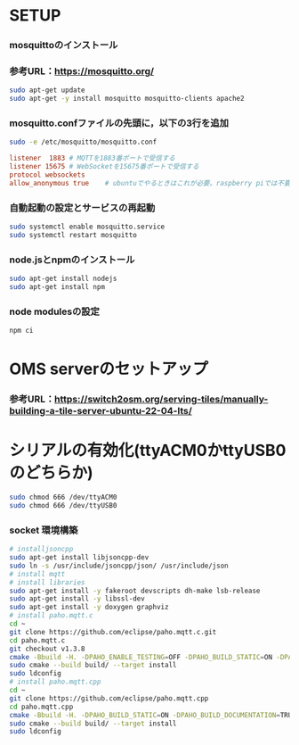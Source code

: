 # SETUP
### mosquittoのインストール
### 参考URL：https://mosquitto.org/
```bash
sudo apt-get update
sudo apt-get -y install mosquitto mosquitto-clients apache2
```

### mosquitto.confファイルの先頭に，以下の3行を追加
```bash
sudo -e /etc/mosquitto/mosquitto.conf
```

```conf
listener  1883 # MQTTを1883番ポートで受信する
listener 15675 # WebSocketを15675番ポートで受信する
protocol websockets
allow_anonymous true    # ubuntuでやるときはこれが必要。raspberry piでは不要だった。
```

### 自動起動の設定とサービスの再起動
```bash
sudo systemctl enable mosquitto.service
sudo systemctl restart mosquitto
```

### node.jsとnpmのインストール
```bash
sudo apt-get install nodejs
sudo apt-get install npm
```

### node modulesの設定
```bash
npm ci
```

# OMS serverのセットアップ
### 参考URL：https://switch2osm.org/serving-tiles/manually-building-a-tile-server-ubuntu-22-04-lts/

# シリアルの有効化(ttyACM0かttyUSB0のどちらか)
```bash
sudo chmod 666 /dev/ttyACM0
sudo chmod 666 /dev/ttyUSB0
```

### socket 環境構築
```bash
# installjsoncpp
sudo apt-get install libjsoncpp-dev
sudo ln -s /usr/include/jsoncpp/json/ /usr/include/json
# install mqtt
# install libraries
sudo apt-get install -y fakeroot devscripts dh-make lsb-release
sudo apt-get install -y libssl-dev
sudo apt-get install -y doxygen graphviz
# install paho.mqtt.c
cd ~
git clone https://github.com/eclipse/paho.mqtt.c.git
cd paho.mqtt.c
git checkout v1.3.8
cmake -Bbuild -H. -DPAHO_ENABLE_TESTING=OFF -DPAHO_BUILD_STATIC=ON -DPAHO_WITH_SSL=ON -DPAHO_HIGH_PERFORMANCE=ON
sudo cmake --build build/ --target install
sudo ldconfig
# install paho.mqtt.cpp
cd ~
git clone https://github.com/eclipse/paho.mqtt.cpp
cd paho.mqtt.cpp
cmake -Bbuild -H. -DPAHO_BUILD_STATIC=ON -DPAHO_BUILD_DOCUMENTATION=TRUE -DPAHO_BUILD_SAMPLES=TRUE
sudo cmake --build build/ --target install
sudo ldconfig
```